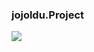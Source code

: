 ### jojoldu.Project

 <img src="https://img.shields.io/badge/Springboot-#6DB33F?style=flat&logo=React&logoColor=white"/>
